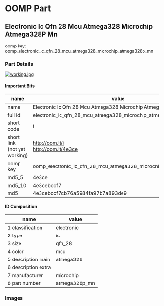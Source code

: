 # OOMP Part  
## Electronic Ic Qfn 28 Mcu Atmega328 Microchip Atmega328P Mn  
  
oomp key: oomp_electronic_ic_qfn_28_mcu_atmega328_microchip_atmega328p_mn  
  
### Part Details  
  
[![working.jpg](working_600.jpg)](working.jpg)  
  
#### Important Bits  
| name | value | 
| --- | --- | 
| name | Electronic Ic Qfn 28 Mcu Atmega328 Microchip Atmega328P Mn | 
| full id | electronic_ic_qfn_28_mcu_atmega328_microchip_atmega328p_mn | 
| short code | i | 
| short link<br>(not yet working) | http://oom.lt/i<br>http://oom.lt/4e3ce | 
| oomp key | oomp_electronic_ic_qfn_28_mcu_atmega328_microchip_atmega328p_mn | 
| md5_5 | 4e3ce | 
| md5_10 | 4e3cebccf7 | 
| md5 | 4e3cebccf7cb76a5984fa97b7a893de9 | 
#### ID Composition  
| name | value | 
| --- | --- | 
| 1 classification | electronic | 
| 2 type | ic | 
| 3 size | qfn_28 | 
| 4 color | mcu | 
| 5 description main | atmega328 | 
| 6 description extra |  | 
| 7 manufacturer | microchip | 
| 8 part number | atmega328p_mn | 
### Images  
